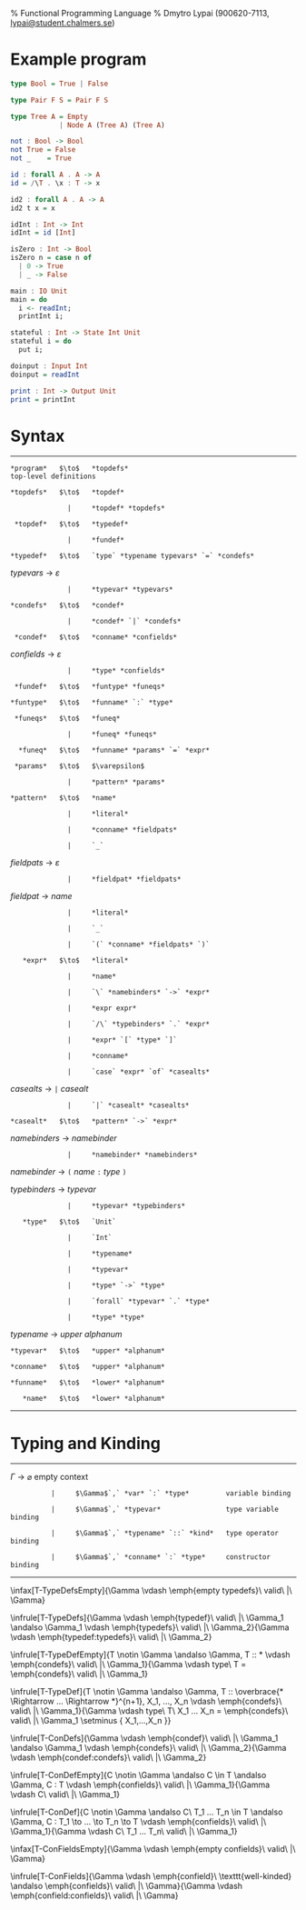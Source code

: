% Functional Programming Language
% Dmytro Lypai (900620-7113, lypai@student.chalmers.se)

Example program
===============

```haskell
type Bool = True | False

type Pair F S = Pair F S

type Tree A = Empty
            | Node A (Tree A) (Tree A)

not : Bool -> Bool
not True = False
not _    = True

id : forall A . A -> A
id = /\T . \x : T -> x

id2 : forall A . A -> A
id2 t x = x

idInt : Int -> Int
idInt = id [Int]

isZero : Int -> Bool
isZero n = case n of
  | 0 -> True
  | _ -> False

main : IO Unit
main = do
  i <- readInt;
  printInt i;

stateful : Int -> State Int Unit
stateful i = do
  put i;

doinput : Input Int
doinput = readInt

print : Int -> Output Unit
print = printInt

```

Syntax
======

-------------  -------  --------------------------------------------------  -------------------------------
    *program*   $\to$   *topdefs*                                           top-level definitions

    *topdefs*   $\to$   *topdef*

                  |     *topdef* *topdefs*

     *topdef*   $\to$   *typedef*

                  |     *fundef*

    *typedef*   $\to$   `type` *typename typevars* `=` *condefs*

   *typevars*   $\to$   $\varepsilon$

                  |     *typevar* *typevars*

    *condefs*   $\to$   *condef*

                  |     *condef* `|` *condefs*

     *condef*   $\to$   *conname* *confields*

  *confields*   $\to$   $\varepsilon$

                  |     *type* *confields*

     *fundef*   $\to$   *funtype* *funeqs*

    *funtype*   $\to$   *funname* `:` *type*

     *funeqs*   $\to$   *funeq*

                  |     *funeq* *funeqs*

      *funeq*   $\to$   *funname* *params* `=` *expr*

     *params*   $\to$   $\varepsilon$

                  |     *pattern* *params*

    *pattern*   $\to$   *name*

                  |     *literal*

                  |     *conname* *fieldpats*

                  |     `_`

  *fieldpats*   $\to$   $\varepsilon$

                  |     *fieldpat* *fieldpats*

   *fieldpat*   $\to$   *name*

                  |     *literal*

                  |     `_`

                  |     `(` *conname* *fieldpats* `)`

       *expr*   $\to$   *literal*

                  |     *name*

                  |     `\` *namebinders* `->` *expr*

                  |     *expr expr*

                  |     `/\` *typebinders* `.` *expr*

                  |     *expr* `[` *type* `]`

                  |     *conname*

                  |     `case` *expr* `of` *casealts*

   *casealts*   $\to$   `|` *casealt*

                  |     `|` *casealt* *casealts*

    *casealt*   $\to$   *pattern* `->` *expr*

*namebinders*   $\to$   *namebinder*

                  |     *namebinder* *namebinders*

 *namebinder*   $\to$   `(` *name* `:` *type* `)`

*typebinders*   $\to$   *typevar*

                  |     *typevar* *typebinders*

       *type*   $\to$   `Unit`

                  |     `Int`

                  |     *typename*

                  |     *typevar*

                  |     *type* `->` *type*

                  |     `forall` *typevar* `.` *type*

                  |     *type* *type*

   *typename*   $\to$   *upper* *alphanum*

    *typevar*   $\to$   *upper* *alphanum*

    *conname*   $\to$   *upper* *alphanum*

    *funname*   $\to$   *lower* *alphanum*

       *name*   $\to$   *lower* *alphanum*
-------------  -------  --------------------------------------------------  -------------------------------

Typing and Kinding
==================

---------  -------  -----------------------------------  -----------------------
 $\Gamma$   $\to$   $\varnothing$                        empty context

              |     $\Gamma$`,` *var* `:` *type*         variable binding

              |     $\Gamma$`,` *typevar*                type variable binding

              |     $\Gamma$`,` *typename* `::` *kind*   type operator binding

              |     $\Gamma$`,` *conname* `:` *type*     constructor binding
---------  -------  -----------------------------------  -----------------------

\infax[T-TypeDefsEmpty]{\Gamma \vdash \emph{empty typedefs}\ valid\ |\ \Gamma}

\infrule[T-TypeDefs]{\Gamma \vdash \emph{typedef}\ valid\ |\ \Gamma_1 \andalso \Gamma_1 \vdash \emph{typedefs}\ valid\ |\ \Gamma_2}{\Gamma \vdash \emph{typedef:typedefs}\ valid\ |\ \Gamma_2}

\infrule[T-TypeDefEmpty]{T \notin \Gamma \andalso \Gamma, T :: * \vdash \emph{condefs}\ valid\ |\ \Gamma_1}{\Gamma \vdash type\ T = \emph{condefs}\ valid\ |\ \Gamma_1}

\infrule[T-TypeDef]{T \notin \Gamma \andalso \Gamma, T :: \overbrace{* \Rightarrow ... \Rightarrow *}^{n+1}, X_1, ..., X_n \vdash \emph{condefs}\ valid\ |\ \Gamma_1}{\Gamma \vdash type\ T\ X_1 ... X_n = \emph{condefs}\ valid\ |\ \Gamma_1 \setminus \{ X_1,...,X_n \}}

\infrule[T-ConDefs]{\Gamma \vdash \emph{condef}\ valid\ |\ \Gamma_1 \andalso \Gamma_1 \vdash \emph{condefs}\ valid\ |\ \Gamma_2}{\Gamma \vdash \emph{condef:condefs}\ valid\ |\ \Gamma_2}

\infrule[T-ConDefEmpty]{C \notin \Gamma \andalso C \in T \andalso \Gamma, C : T \vdash \emph{confields}\ valid\ |\ \Gamma_1}{\Gamma \vdash C\ valid\ |\ \Gamma_1}

\infrule[T-ConDef]{C \notin \Gamma \andalso C\ T_1 ... T_n \in T \andalso \Gamma, C : T_1 \to ... \to T_n \to T \vdash \emph{confields}\ valid\ |\ \Gamma_1}{\Gamma \vdash C\ T_1 ... T_n\ valid\ |\ \Gamma_1}

\infax[T-ConFieldsEmpty]{\Gamma \vdash \emph{empty confields}\ valid\ |\ \Gamma}

\infrule[T-ConFields]{\Gamma \vdash \emph{confield}\ \texttt{well-kinded} \andalso \emph{confields}\ valid\ |\ \Gamma}{\Gamma \vdash \emph{confield:confields}\ valid\ |\ \Gamma}

